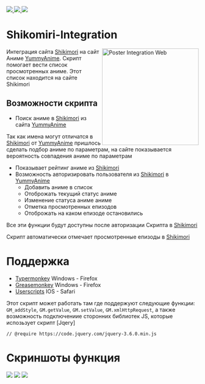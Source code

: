 <p align="left">
    <a href="https://github.com/MaximKolpak/TunimeScript">
        <img src="https://img.shields.io/badge/version-1.0-green.svg" />
    </a>
    <a href="https://github.com/quoid/userscripts">
        <img src="https://img.shields.io/badge/GitHub-userscripts-lightgrey?style=flat&logo=github" />
    </a>
    <a href="https://github.com/MaximKolpak/TunimeScript">
        <img src="https://img.shields.io/badge/GitHub-tunimescript-lightgrey?style=flat&logo=github" />
    </a>
</p>

# Shikomiri-Integration

<img src="https://raw.githubusercontent.com/MaximKolpak/Shikomiri-Integration/main/resource/poster.png" align="right"
     alt="Poster Integration Web" width="253" >
Интеграция сайта [Shikimori](https://shikimori.one/) на сайт Аниме [YummyAnime](https://yummyanime.club). Скрипт помогает вести список просмотренных аниме. Этот список находится на сайте Shikimori

## Возможности скрипта

* Поиск аниме в [Shikimori](https://shikimori.one/) из сайта [YummyAnime](https://yummyanime.club)

Так как имена могут отличатся в [Shikimori](https://shikimori.one/) от [YummyAnime](https://yummyanime.club) пришлось сделать подбор аниме по параметрам, на сайте показывается вероятность совпадения аниме по параметрам

* Показывает рейтинг аниме из [Shikimori](https://shikimori.one/)
* Возможность авторизировать пользователя из [Shikimori](https://shikimori.one/) в [YummyAnime](https://yummyanime.club)
    - Добавить аниме в список
    - Отоброжать текущий статус аниме
    - Изменение статуса аниме аниме
    - Отметка просмотренных епизодов 
    - Отоброжать на каком епизоде остановились

Все эти функции будут доступны после авторизации Скрипта в [Shikimori](https://shikimori.one/)

Скрипт автоматически отмечает просмотренные епизоды в [Shikimori](https://shikimori.one/)

# Поддержка

* [Typermonkey]("https://www.tampermonkey.net/") Windows - Firefox
* [Greasemonkey]("https://www.greasespot.net/") Windows - Firefox
* [Userscripts]("https://github.com/quoid/userscripts") IOS - Safari

Этот скрипт может работать там где поддержуют следующие функции: ```GM_addStyle```, ```GM.getValue```, ```GM.setValue```, ```GM.xmlHttpRequest```, а также возможность подключениие сторонних библиотек JS, которые испозьзует скрипт [Jqery] 

```// @require https://code.jquery.com/jquery-3.6.0.min.js```

# Скриншоты функция
<img src="https://raw.githubusercontent.com/MaximKolpak/Shikomiri-Integration/main/resource/episodes.png" />
<img src="https://raw.githubusercontent.com/MaximKolpak/Shikomiri-Integration/main/resource/login.png" />
<img src="https://raw.githubusercontent.com/MaximKolpak/Shikomiri-Integration/main/resource/score.png" />
